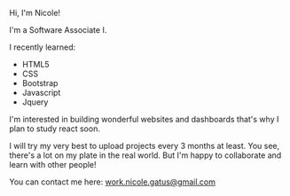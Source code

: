 
Hi, I'm Nicole!

I'm a Software Associate I. 

I recently learned: 
- HTML5
- CSS
- Bootstrap
- Javascript
- Jquery

I'm interested in building wonderful websites and dashboards that's why I plan to study react soon. 

I will try my very best to upload projects every 3 months at least. You see, there's a lot on my plate in the real world. But I'm happy to collaborate and learn with other people! 

You can contact me here: work.nicole.gatus@gmail.com


